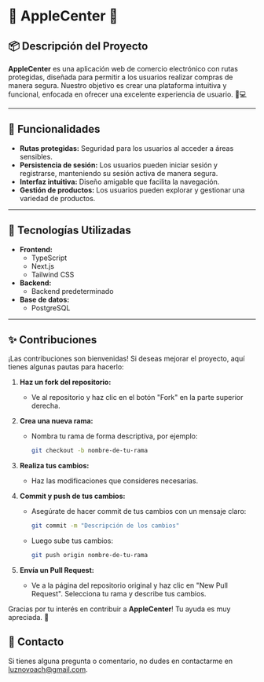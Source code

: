 # 🌸 AppleCenter 🌸

## 📦 Descripción del Proyecto

**AppleCenter** es una aplicación web de comercio electrónico con rutas protegidas, diseñada para permitir a los usuarios realizar compras de manera segura. Nuestro objetivo es crear una plataforma intuitiva y funcional, enfocada en ofrecer una excelente experiencia de usuario. 🍏💻

---

## 🌟 Funcionalidades

- **Rutas protegidas:** Seguridad para los usuarios al acceder a áreas sensibles.
- **Persistencia de sesión:** Los usuarios pueden iniciar sesión y registrarse, manteniendo su sesión activa de manera segura.
- **Interfaz intuitiva:** Diseño amigable que facilita la navegación.
- **Gestión de productos:** Los usuarios pueden explorar y gestionar una variedad de productos.

---

## 🎨 Tecnologías Utilizadas

- **Frontend:** 
  - TypeScript
  - Next.js
  - Tailwind CSS
- **Backend:** 
  - Backend predeterminado
- **Base de datos:** 
  - PostgreSQL

---


## ✨ Contribuciones

¡Las contribuciones son bienvenidas! Si deseas mejorar el proyecto, aquí tienes algunas pautas para hacerlo:

1. **Haz un fork del repositorio:** 
   - Ve al repositorio y haz clic en el botón "Fork" en la parte superior derecha.

2. **Crea una nueva rama:** 
   - Nombra tu rama de forma descriptiva, por ejemplo:
     ```bash
     git checkout -b nombre-de-tu-rama
     ```

3. **Realiza tus cambios:** 
   - Haz las modificaciones que consideres necesarias.

4. **Commit y push de tus cambios:** 
   - Asegúrate de hacer commit de tus cambios con un mensaje claro:
     ```bash
     git commit -m "Descripción de los cambios"
     ```
   - Luego sube tus cambios:
     ```bash
     git push origin nombre-de-tu-rama
     ```

5. **Envía un Pull Request:** 
   - Ve a la página del repositorio original y haz clic en "New Pull Request". Selecciona tu rama y describe tus cambios.

Gracias por tu interés en contribuir a **AppleCenter**! Tu ayuda es muy apreciada. 🌟

## 📧 Contacto

Si tienes alguna pregunta o comentario, no dudes en contactarme en [luznovoach@gmail.com](mailto:luznovoach@gmail.com).

